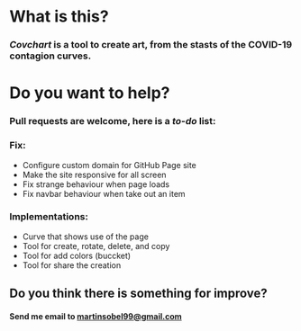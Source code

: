 # What is this?
### _Covchart_ is a tool to create art, from the stasts of the COVID-19 contagion curves.

# Do you want to help?
### Pull requests are welcome, here is a *to-do* list:

### **Fix:**
- Configure custom domain for GitHub Page site
- Make the site responsive for all screen
- Fix strange behaviour when page loads
- Fix navbar behaviour when take out an item

### **Implementations:**
- Curve that shows use of the page
- Tool for create, rotate, delete, and copy
- Tool for add colors (buccket)
- Tool for share the creation

## Do you think there is something for improve?
#### Send me email to martinsobel99@gmail.com
